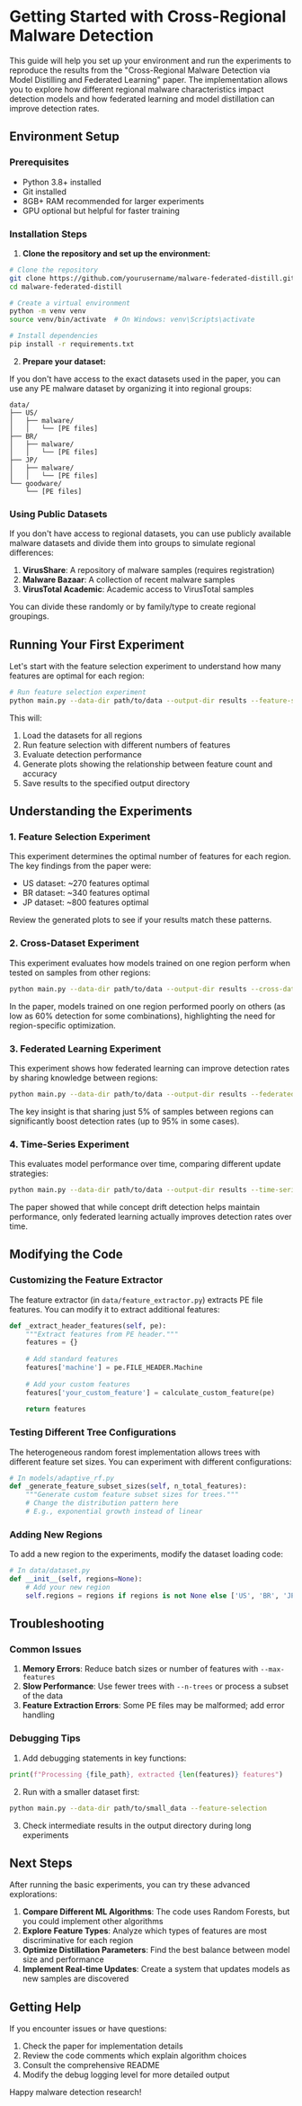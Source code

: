 # Getting Started with Cross-Regional Malware Detection

This guide will help you set up your environment and run the experiments to reproduce the results from the "Cross-Regional Malware Detection via Model Distilling and Federated Learning" paper. The implementation allows you to explore how different regional malware characteristics impact detection models and how federated learning and model distillation can improve detection rates.

## Environment Setup

### Prerequisites

- Python 3.8+ installed
- Git installed
- 8GB+ RAM recommended for larger experiments
- GPU optional but helpful for faster training

### Installation Steps

1. **Clone the repository and set up the environment:**

```bash
# Clone the repository
git clone https://github.com/yourusername/malware-federated-distill.git
cd malware-federated-distill

# Create a virtual environment
python -m venv venv
source venv/bin/activate  # On Windows: venv\Scripts\activate

# Install dependencies
pip install -r requirements.txt
```

2. **Prepare your dataset:**

If you don't have access to the exact datasets used in the paper, you can use any PE malware dataset by organizing it into regional groups:

```
data/
├── US/
│   ├── malware/
│   │   └── [PE files]
├── BR/
│   ├── malware/
│   │   └── [PE files]
├── JP/
│   ├── malware/
│   │   └── [PE files]
└── goodware/
    └── [PE files]
```

### Using Public Datasets

If you don't have access to regional datasets, you can use publicly available malware datasets and divide them into groups to simulate regional differences:

1. **VirusShare**: A repository of malware samples (requires registration)
2. **Malware Bazaar**: A collection of recent malware samples
3. **VirusTotal Academic**: Academic access to VirusTotal samples

You can divide these randomly or by family/type to create regional groupings.

## Running Your First Experiment

Let's start with the feature selection experiment to understand how many features are optimal for each region:

```bash
# Run feature selection experiment
python main.py --data-dir path/to/data --output-dir results --feature-selection --n-trees 100 --max-features 1000
```

This will:
1. Load the datasets for all regions
2. Run feature selection with different numbers of features
3. Evaluate detection performance
4. Generate plots showing the relationship between feature count and accuracy
5. Save results to the specified output directory

## Understanding the Experiments

### 1. Feature Selection Experiment

This experiment determines the optimal number of features for each region. The key findings from the paper were:
- US dataset: ~270 features optimal
- BR dataset: ~340 features optimal
- JP dataset: ~800 features optimal

Review the generated plots to see if your results match these patterns.

### 2. Cross-Dataset Experiment

This experiment evaluates how models trained on one region perform when tested on samples from other regions:

```bash
python main.py --data-dir path/to/data --output-dir results --cross-dataset
```

In the paper, models trained on one region performed poorly on others (as low as 60% detection for some combinations), highlighting the need for region-specific optimization.

### 3. Federated Learning Experiment

This experiment shows how federated learning can improve detection rates by sharing knowledge between regions:

```bash
python main.py --data-dir path/to/data --output-dir results --federated-learning
```

The key insight is that sharing just 5% of samples between regions can significantly boost detection rates (up to 95% in some cases).

### 4. Time-Series Experiment

This evaluates model performance over time, comparing different update strategies:

```bash
python main.py --data-dir path/to/data --output-dir results --time-series --timestamp-file timestamps.csv
```

The paper showed that while concept drift detection helps maintain performance, only federated learning actually improves detection rates over time.

## Modifying the Code

### Customizing the Feature Extractor

The feature extractor (in `data/feature_extractor.py`) extracts PE file features. You can modify it to extract additional features:

```python
def _extract_header_features(self, pe):
    """Extract features from PE header."""
    features = {}
    
    # Add standard features
    features['machine'] = pe.FILE_HEADER.Machine
    
    # Add your custom features
    features['your_custom_feature'] = calculate_custom_feature(pe)
    
    return features
```

### Testing Different Tree Configurations

The heterogeneous random forest implementation allows trees with different feature set sizes. You can experiment with different configurations:

```python
# In models/adaptive_rf.py
def _generate_feature_subset_sizes(self, n_total_features):
    """Generate custom feature subset sizes for trees."""
    # Change the distribution pattern here
    # E.g., exponential growth instead of linear
```

### Adding New Regions

To add a new region to the experiments, modify the dataset loading code:

```python
# In data/dataset.py
def __init__(self, regions=None):
    # Add your new region
    self.regions = regions if regions is not None else ['US', 'BR', 'JP', 'YOUR_NEW_REGION']
```

## Troubleshooting

### Common Issues

1. **Memory Errors**: Reduce batch sizes or number of features with `--max-features`
2. **Slow Performance**: Use fewer trees with `--n-trees` or process a subset of the data
3. **Feature Extraction Errors**: Some PE files may be malformed; add error handling

### Debugging Tips

1. Add debugging statements in key functions:
```python
print(f"Processing {file_path}, extracted {len(features)} features")
```

2. Run with a smaller dataset first:
```bash
python main.py --data-dir path/to/small_data --feature-selection
```

3. Check intermediate results in the output directory during long experiments

## Next Steps

After running the basic experiments, you can try these advanced explorations:

1. **Compare Different ML Algorithms**: The code uses Random Forests, but you could implement other algorithms
2. **Explore Feature Types**: Analyze which types of features are most discriminative for each region
3. **Optimize Distillation Parameters**: Find the best balance between model size and performance 
4. **Implement Real-time Updates**: Create a system that updates models as new samples are discovered

## Getting Help

If you encounter issues or have questions:
1. Check the paper for implementation details
2. Review the code comments which explain algorithm choices
3. Consult the comprehensive README
4. Modify the debug logging level for more detailed output

Happy malware detection research!
